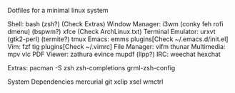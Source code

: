 Dotfiles for a minimal linux system

Shell: bash (zsh?) (Check Extras)
Window Manager: i3wm (conky feh rofi dmenu) (bspwm?) xfce (Check ArchLinux.txt)
Terminal Emulator: urxvt (gtk2-perl)  (termite?) tmux
Emacs: emms plugins[Check ~/.emacs.d/init.el]
Vim: fzf tig plugins[Check ~/.vimrc]
File Manager: vifm thunar
Multimedia: mpv vlc
PDF Viewer: zathura evince mupdf (llpp?)
IRC: weechat hexchat

Extras:
pacman -S zsh zsh-completions grml-zsh-config

System Dependencies
mercurial git xclip xsel wmctrl
